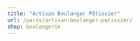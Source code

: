 ```yaml
---
title: "Artisan Boulanger Pâtissier"
url: /paris/artisan-boulanger-patissier/
shop: boulangerie
---
```

